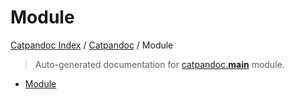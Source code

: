 # Module

[Catpandoc Index](../README.md#catpandoc-index) /
[Catpandoc](./index.md#catpandoc) /
Module

> Auto-generated documentation for [catpandoc.__main__](../../../catpandoc/__main__.py) module.

- [Module](#module)
